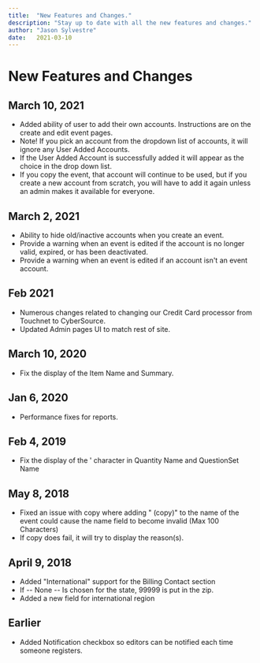 ```yaml
---
title:  "New Features and Changes."
description: "Stay up to date with all the new features and changes."
author: "Jason Sylvestre"
date:   2021-03-10
---
```


# New Features and Changes

## March 10, 2021
* Added ability of user to add their own accounts. Instructions are on the create and edit event pages.
* Note! If you pick an account from the dropdown list of accounts, it will ignore any User Added Accounts.
* If the User Added Account is successfully added it will appear as the choice in the drop down list.
* If you copy the event, that account will continue to be used, but if you create a new account from scratch, you will have to add it again unless an admin makes it available for everyone.

## March 2, 2021
* Ability to hide old/inactive accounts when you create an event.
* Provide a warning when an event is edited if the account is no longer valid, expired, or has been deactivated.
* Provide a warning when an event is edited if an account isn't an event account. 

## Feb 2021
* Numerous changes related to changing our Credit Card processor from Touchnet to CyberSource.
* Updated Admin pages UI to match rest of site.

## March 10, 2020
* Fix the display of the Item Name and Summary.

## Jan 6, 2020
* Performance fixes for reports.

## Feb 4, 2019
* Fix the display of the ' character in Quantity Name and QuestionSet Name

## May 8, 2018
* Fixed an issue with copy where adding " (copy)" to the name of the event could cause the name field to become invalid (Max 100 Characters)
* If copy does fail, it will try to display the reason(s).

## April 9, 2018
* Added "International" support for the Billing Contact section
* If -- None -- Is chosen for the state, 99999 is put in the zip.
* Added a new field for international region

## Earlier
* Added Notification checkbox so editors can be notified each time someone registers.


